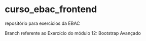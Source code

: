 # curso_ebac_frontend
repositório para exercícios da EBAC

Branch referente ao Exercício do módulo 12: Bootstrap Avançado
